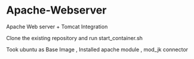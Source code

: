 # Apache-Webserver

Apache Web server + Tomcat Integration

Clone the existing repository and run start_container.sh 

Took ubuntu as Base Image , Installed apache module , mod_jk connector



